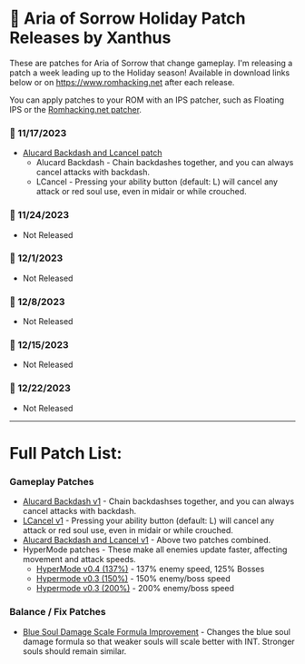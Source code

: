 # &#127876; Aria of Sorrow Holiday Patch Releases by Xanthus
These are patches for Aria of Sorrow that change gameplay. I'm releasing a patch a week leading up to the Holiday season!
Available in download links below or on https://www.romhacking.net after each release.

You can apply patches to your ROM with an IPS patcher, such as Floating IPS or the [Romhacking.net patcher](https://www.romhacking.net/patch/).

### &#127873; 11/17/2023 
-  [Alucard Backdash and Lcancel patch](https://www.mediafire.com/file/fcwl5im3noecl8h/AlucardBackdash_LCancel-v1.ips/file)
    -  Alucard Backdash - Chain backdashes together, and you can always cancel attacks with backdash.
    -  LCancel - Pressing your ability button (default: L) will cancel any attack or red soul use, even in midair or while crouched.
### &#127873; 11/24/2023 
- Not Released
### &#127873; 12/1/2023 
- Not Released
### &#127873; 12/8/2023 
- Not Released
### &#127873; 12/15/2023 
- Not Released
### &#127873; 12/22/2023 
- Not Released

---
# Full Patch List:

### Gameplay Patches
-  [Alucard Backdash v1](https://www.mediafire.com/file/2t1m1ygfxr02j7y/AlucardBackdash-v1.ips/file)  - Chain backdashses together, and you can always cancel attacks with backdash.
-  [LCancel v1](https://www.mediafire.com/file/fh8u7dt52hjfu9k/LCancel-v1.ips/file) - Pressing your ability button (default: L) will cancel any attack or red soul use, even in midair or while crouched.
- [Alucard Backdash and Lcancel v1](https://www.mediafire.com/file/fcwl5im3noecl8h/AlucardBackdash_LCancel-v1.ips/file) - Above two patches combined.
- HyperMode patches - These make all enemies update faster, affecting movement and attack speeds.
    - [HyperMode v0.4 (137%)](https://www.mediafire.com/file/bkogvits2r41s1k/HyperMode_v0_4.ips/file) - 137% enemy speed, 125% Bosses
    - [Hypermode v0.3 (150%)](https://www.mediafire.com/file/cs95gt6su3slz5k/HyperMode_v0_3-150.ips/file) - 150% enemy/boss speed
    - [Hypermode v0.3 (200%)](https://www.mediafire.com/file/eo8op64jt2sy40t/HyperMode_v0_3-200.ips/file) - 200% enemy/boss speed

### Balance / Fix Patches
- [Blue Soul Damage Scale Formula Improvement](https://www.mediafire.com/file/ugqpib4zbf1fihk/BlueSoulDmgImprovement-v1.ips/file) - Changes the blue soul damage formula so that weaker souls will scale better with INT. Stronger souls should remain similar.